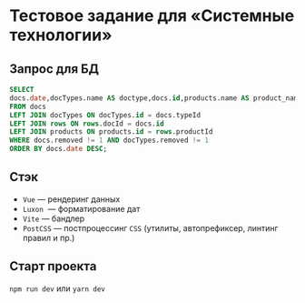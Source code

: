 # Тестовое задание для «Системные технологии»

## Запрос для БД
```sql
SELECT 
docs.date,docTypes.name AS doctype,docs.id,products.name AS product_name,products.image,products.price,rows.quantity,products.removed
FROM docs
LEFT JOIN docTypes ON docTypes.id = docs.typeId
LEFT JOIN rows ON rows.docId = docs.id
LEFT JOIN products ON products.id = rows.productId
WHERE docs.removed != 1 AND docTypes.removed != 1
ORDER BY docs.date DESC;
```

## Стэк
- `Vue` — рендеринг данных
- `Luxon`  — форматирование дат
- `Vite` — бандлер
- `PostCSS` — постпроцессинг `CSS` (утилиты, автопрефиксер, линтинг правил и пр.)

## Старт проекта
`npm run dev` или `yarn dev`
